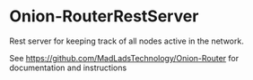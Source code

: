 # Onion-RouterRestServer

Rest server for keeping track of all nodes active in the network.

See https://github.com/MadLadsTechnology/Onion-Router for documentation and instructions


